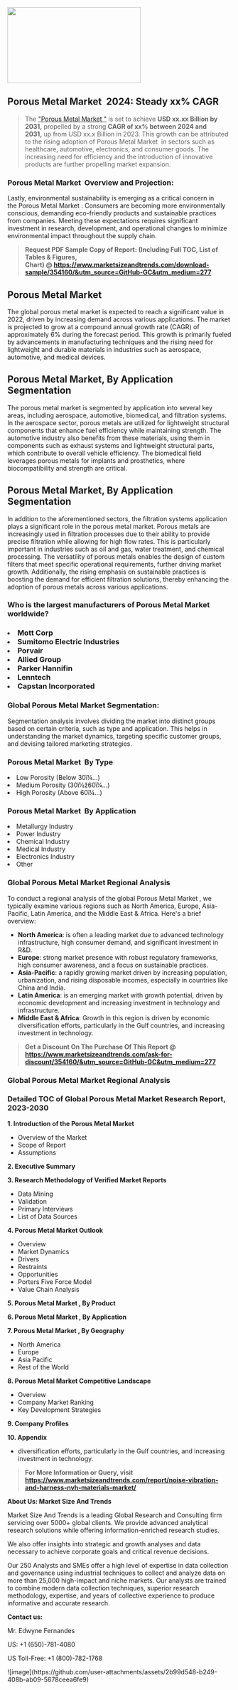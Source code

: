 <p><img class="alignnone size-medium wp-image-20088" src="https://ffe5etoiles.com/wp-content/uploads/2024/12/MST1-300x171.png" alt="" width="300" height="171" /></p><h2 id="ember46" class="ember-view reader-text-block__heading-2">Porous Metal Market &nbsp;2024: Steady&nbsp;xx% CAGR</h2><blockquote id="ember47" class="ember-view reader-text-block__blockquote">The&nbsp;<a class="app-aware-link " href="https://www.marketsizeandtrends.com/download-sample/354160/&utm_source=GitHub-GC&utm_medium=277" target="_blank" data-test-app-aware-link="">"Porous Metal Market "</a>&nbsp;is set to achieve&nbsp;<strong>USD&nbsp;xx.xx&nbsp;Billion by 2031,</strong>&nbsp;propelled by a strong&nbsp;<strong>CAGR of&nbsp;xx% between 2024 and 2031,</strong>&nbsp;up from USD xx.x Billion in 2023. This growth can be attributed to the rising adoption of&nbsp;Porous Metal Market &nbsp;in sectors such as healthcare, automotive, electronics, and consumer goods. The increasing need for efficiency and the introduction of innovative products are further propelling market expansion.</blockquote><h3 id="ember48" class="ember-view reader-text-block__heading-3">Porous Metal Market &nbsp;Overview and Projection:</h3><p id="ember49" class="ember-view reader-text-block__paragraph">Lastly, environmental sustainability is emerging as a critical concern in the&nbsp;Porous Metal Market . Consumers are becoming more environmentally conscious, demanding eco-friendly products and sustainable practices from companies. Meeting these expectations requires significant investment in research, development, and operational changes to minimize environmental impact throughout the supply chain.</p><blockquote id="ember50" class="ember-view reader-text-block__blockquote"><strong>Request PDF Sample Copy of Report: (Including Full TOC, List of Tables &amp; Figures, Chart)&nbsp;@&nbsp;<strong><a href="https://www.marketsizeandtrends.com/download-sample/354160/&utm_source=GitHub-GC&utm_medium=277" target="_blank">https://www.marketsizeandtrends.com/download-sample/354160/&utm_source=GitHub-GC&utm_medium=277</a></strong></strong></blockquote><h3 class=""> <h2>Porous Metal Market</h2><p>The global porous metal market is expected to reach a significant value in 2022, driven by increasing demand across various applications. The market is projected to grow at a compound annual growth rate (CAGR) of approximately 6% during the forecast period. This growth is primarily fueled by advancements in manufacturing techniques and the rising need for lightweight and durable materials in industries such as aerospace, automotive, and medical devices.</p><h2>Porous Metal Market, By Application Segmentation</h2><p>The porous metal market is segmented by application into several key areas, including aerospace, automotive, biomedical, and filtration systems. In the aerospace sector, porous metals are utilized for lightweight structural components that enhance fuel efficiency while maintaining strength. The automotive industry also benefits from these materials, using them in components such as exhaust systems and lightweight structural parts, which contribute to overall vehicle efficiency. The biomedical field leverages porous metals for implants and prosthetics, where biocompatibility and strength are critical.</p><h2>Porous Metal Market, By Application Segmentation</h2><p>In addition to the aforementioned sectors, the filtration systems application plays a significant role in the porous metal market. Porous metals are increasingly used in filtration processes due to their ability to provide precise filtration while allowing for high flow rates. This is particularly important in industries such as oil and gas, water treatment, and chemical processing. The versatility of porous metals enables the design of custom filters that meet specific operational requirements, further driving market growth. Additionally, the rising emphasis on sustainable practices is boosting the demand for efficient filtration solutions, thereby enhancing the adoption of porous metals across various applications.</p></h3><h3 id="" class="">Who is the largest manufacturers of&nbsp;Porous Metal Market  worldwide?</h3><h3 class=""></Li><Li>Mott Corp</Li><Li> Sumitomo Electric Industries</Li><Li> Porvair</Li><Li> Allied Group</Li><Li> Parker Hannifin</Li><Li> Lenntech</Li><Li> Capstan Incorporated</h3><h3 id="ember53" class="ember-view reader-text-block__heading-3">Global&nbsp;Porous Metal Market  Segmentation:</h3><p id="ember54" class="ember-view reader-text-block__paragraph">Segmentation analysis involves dividing the market into distinct groups based on certain criteria, such as type and application. This helps in understanding the market dynamics, targeting specific customer groups, and devising tailored marketing strategies.</p><h3 id="" class="">Porous Metal Market &nbsp;By Type</h3><p></Li><Li>Low Porosity (Below 30ï¼…)</Li><Li> Medium Porosity (30ï½ž60ï¼…)</Li><Li> High Porosity (Above 60ï¼…)</p><h3 id="" class="">Porous Metal Market &nbsp;By Application</h3><p class=""></Li><Li>Metallurgy Industry</Li><Li> Power Industry</Li><Li> Chemical Industry</Li><Li> Medical Industry</Li><Li> Electronics Industry</Li><Li> Other</p><h3 id="ember62" class="ember-view reader-text-block__heading-3">Global Porous Metal Market  Regional Analysis</h3><p id="ember63" class="ember-view reader-text-block__paragraph">To conduct a regional analysis of the global Porous Metal Market , we typically examine various regions such as North America, Europe, Asia-Pacific, Latin America, and the Middle East &amp; Africa. Here's a brief overview:</p><ul><li><strong>North America</strong>: is often a leading market due to advanced technology infrastructure, high consumer demand, and significant investment in R&amp;D.</li><li><strong>Europe</strong>: strong market presence with robust regulatory frameworks, high consumer awareness, and a focus on sustainable practices.</li><li><strong>Asia-Pacific</strong>: a rapidly growing market driven by increasing population, urbanization, and rising disposable incomes, especially in countries like China and India.</li><li><strong>Latin America</strong>: is an emerging market with growth potential, driven by economic development and increasing investment in technology and infrastructure.</li><li><strong>Middle East &amp; Africa</strong>: Growth in this region is driven by economic diversification efforts, particularly in the Gulf countries, and increasing investment in technology.</li></ul><blockquote id="ember61" class="ember-view reader-text-block__blockquote"><strong>Get a Discount On The Purchase Of This Report @ <strong><a href="https://html-cleaner.com/" target="">https://www.marketsizeandtrends.com/ask-for-discount/354160/&utm_source=GitHub-GC&utm_medium=277</a></strong></strong></blockquote><h3 id="ember62" class="ember-view reader-text-block__heading-3">Global Porous Metal Market  Regional Analysis</h3><h3 id="" class="">Detailed TOC of Global Porous Metal Market  Research Report, 2023-2030</h3><p id="" class=""><strong>1. Introduction of the Porous Metal Market </strong></p><ul><li>Overview of the Market</li><li>Scope of Report</li><li>Assumptions</li></ul><p id="" class=""><strong>2. Executive Summary</strong></p><p id="" class=""><strong>3. Research Methodology of Verified Market Reports</strong></p><ul><li>Data Mining</li><li>Validation</li><li>Primary Interviews</li><li>List of Data Sources</li></ul><p id="" class=""><strong>4. Porous Metal Market  Outlook</strong></p><ul><li>Overview</li><li>Market Dynamics</li><li>Drivers</li><li>Restraints</li><li>Opportunities</li><li>Porters Five Force Model</li><li>Value Chain Analysis</li></ul><p id="" class=""><strong>5. Porous Metal Market , By Product</strong></p><p id="" class=""><strong>6. Porous Metal Market , By Application</strong></p><p id="" class=""><strong>7. Porous Metal Market , By Geography</strong></p><ul><li>North America</li><li>Europe</li><li>Asia Pacific</li><li>Rest of the World</li></ul><p id="" class=""><strong>8. Porous Metal Market  Competitive Landscape</strong></p><ul><li>Overview</li><li>Company Market Ranking</li><li>Key Development Strategies</li></ul><p id="" class=""><strong>9. Company Profiles</strong></p><p id="" class=""><strong>10. Appendix</strong></p><ul><li>diversification efforts, particularly in the Gulf countries, and increasing investment in technology.</li></ul><blockquote id="ember65" class="ember-view reader-text-block__blockquote"><strong>For More Information or Query, visit <strong><strong><a href="https://html-cleaner.com/" target="">https://www.marketsizeandtrends.com/report/noise-vibration-and-harness-nvh-materials-market/</a></strong></strong></strong></blockquote><p id="" class=""><strong>About Us: Market Size And Trends</strong></p><p id="" class="">Market Size And Trends is a leading Global Research and Consulting firm servicing over 5000+ global clients. We provide advanced analytical research solutions while offering information-enriched research studies.</p><p id="" class="">We also offer insights into strategic and growth analyses and data necessary to achieve corporate goals and critical revenue decisions.</p><p id="" class="">Our 250 Analysts and SMEs offer a high level of expertise in data collection and governance using industrial techniques to collect and analyze data on more than 25,000 high-impact and niche markets. Our analysts are trained to combine modern data collection techniques, superior research methodology, expertise, and years of collective experience to produce informative and accurate research.</p><p id="" class=""><strong>Contact us:</strong></p><p id="" class="">Mr. Edwyne Fernandes</p><p id="" class="">US: +1 (650)-781-4080</p><p id="" class="">US Toll-Free: +1 (800)-782-1768</p>
![image](https://github.com/user-attachments/assets/2b99d548-b249-408b-ab09-5678ceea6fe9)
